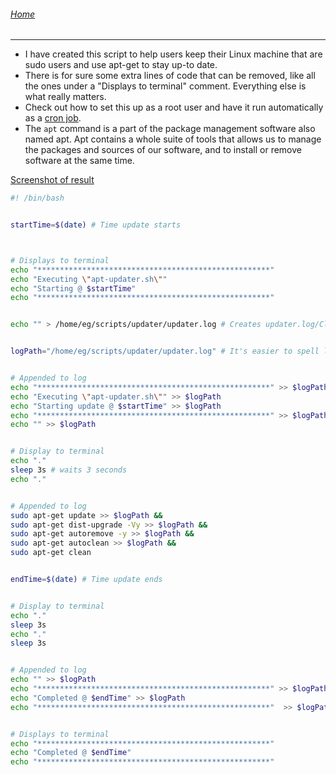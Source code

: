 ###### [Home](https://eddiegranados.github.io/Eduardo_Granados/)

---


- I have created this script to help users keep their Linux machine that are sudo users and use apt-get to stay up-to date.
- There is for sure some extra lines of code that can be removed, like all the ones under a "Displays to terminal" comment. Everything else is what really matters.
- Check out how to set this up as a root user and have it run automatically as a [cron job](/blog_posts/cron_jobs.md).
- The `apt` command is a part of the package management software also named apt. Apt contains a whole suite of tools that allows us to manage the packages and sources of our software, and to install or remove software at the same time.



[Screenshot of result](https://github.com/EddieGranados/Eduardo_Granados/blob/gh-pages/blog_posts/Screenshots/pc_maintenance_2022-06-23.png)


```bash
#! /bin/bash


startTime=$(date) # Time update starts



# Displays to terminal
echo "****************************************************"
echo "Executing \"apt-updater.sh\""
echo "Starting @ $startTime"
echo "****************************************************"


echo "" > /home/eg/scripts/updater/updater.log # Creates updater.log/Clears updater.log


logPath="/home/eg/scripts/updater/updater.log" # It's easier to spell logPath than the entire direct path


# Appended to log
echo "****************************************************" >> $logPath
echo "Executing \"apt-updater.sh\"" >> $logPath
echo "Starting update @ $startTime" >> $logPath
echo "****************************************************" >> $logPath
echo "" >> $logPath


# Display to terminal
echo "."
sleep 3s # waits 3 seconds
echo "."


# Appended to log
sudo apt-get update >> $logPath &&
sudo apt-get dist-upgrade -Vy >> $logPath &&
sudo apt-get autoremove -y >> $logPath &&
sudo apt-get autoclean >> $logPath &&
sudo apt-get clean


endTime=$(date) # Time update ends


# Display to terminal
echo "."
sleep 3s
echo "."
sleep 3s


# Appended to log
echo "" >> $logPath 
echo "****************************************************" >> $logPath 
echo "Completed @ $endTime" >> $logPath
echo "****************************************************"  >> $logPath


# Displays to terminal
echo "****************************************************"
echo "Completed @ $endTime"
echo "****************************************************"
```